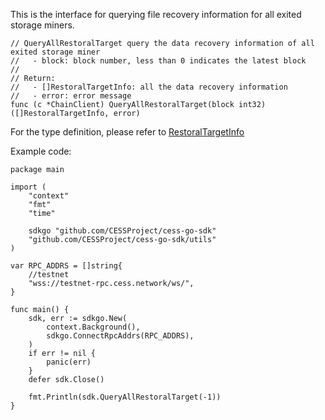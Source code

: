 This is the interface for querying file recovery information for all exited storage miners.

```golang
// QueryAllRestoralTarget query the data recovery information of all exited storage miner
//   - block: block number, less than 0 indicates the latest block
//
// Return:
//   - []RestoralTargetInfo: all the data recovery information
//   - error: error message
func (c *ChainClient) QueryAllRestoralTarget(block int32) ([]RestoralTargetInfo, error)
```
For the type definition, please refer to [RestoralTargetInfo](../chain_type.md#RestoralTargetInfo)

Example code:
```golang
package main

import (
    "context"
    "fmt"
    "time"

    sdkgo "github.com/CESSProject/cess-go-sdk"
    "github.com/CESSProject/cess-go-sdk/utils"
)

var RPC_ADDRS = []string{
    //testnet
    "wss://testnet-rpc.cess.network/ws/",
}

func main() {
    sdk, err := sdkgo.New(
        context.Background(),
        sdkgo.ConnectRpcAddrs(RPC_ADDRS),
    )
    if err != nil {
        panic(err)
    }
    defer sdk.Close()

    fmt.Println(sdk.QueryAllRestoralTarget(-1))
}
```